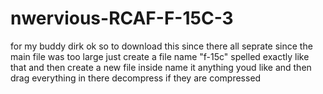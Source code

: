 # nwervious-RCAF-F-15C-3
for my buddy dirk
ok so to download this since there all seprate since the main file was too large just create a file name "f-15c" spelled exactly like that and then create a new file inside name it anything youd like and then drag everything in there decompress if they are compressed
